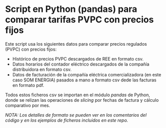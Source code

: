 # Script en Python (pandas) para comparar tarifas PVPC con precios fijos
Este script usa los siguientes datos para comparar precios regulados (PVPC) con precios fijos:
* Histórico de precios PVPC descargados de REE en formato csv.
* Datos horarios del contador eléctrico descargados de la compañía distribuidora en formato csv.
* Datos de facturación de la compañía eléctrica comercializadora (en este caso SOM ENERGIA) pasados a mano a formato csv dede las facturas en formato pdf.

Todos estos ficheros csv se importan en el módulo *pandas* de Python, donde se relizan las operaciones de _slicing_ por fechas de factura y cálculo comparativo por mes.

*NOTA: Los detalles de formato se pueden ver en los comentarios del código y en los ejemplos de ficheros incluidos en este repo.*
